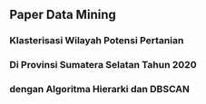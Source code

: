 ## Paper Data Mining
### Klasterisasi Wilayah Potensi Pertanian 
### Di Provinsi Sumatera Selatan Tahun 2020 
### dengan Algoritma Hierarki dan DBSCAN
